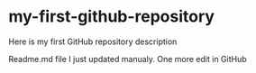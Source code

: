 # my-first-github-repository
Here is my first GitHub repository description

Readme.md file I just updated manualy. One more edit in GitHub
